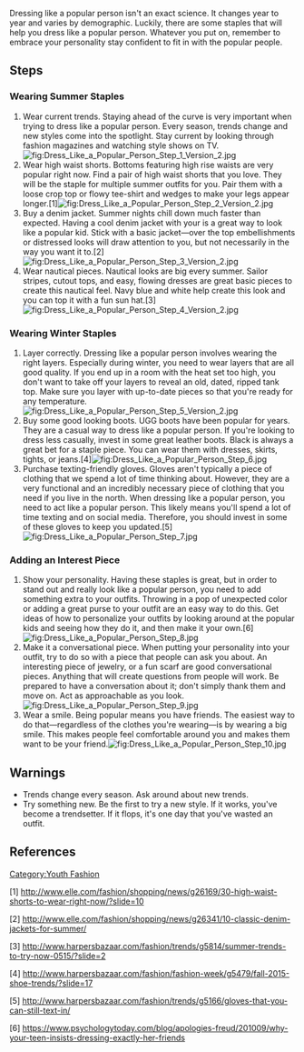Dressing like a popular person isn't an exact science. It changes year
to year and varies by demographic. Luckily, there are some staples that
will help you dress like a popular person. Whatever you put on, remember
to embrace your personality stay confident to fit in with the popular
people.

## Steps

### Wearing Summer Staples

1.  Wear current trends. Staying ahead of the curve is very important
    when trying to dress like a popular person. Every season, trends
    change and new styles come into the spotlight. Stay current by
    looking through fashion magazines and watching style shows on
    TV.![](Dress_Like_a_Popular_Person_Step_1_Version_2.jpg "fig:Dress_Like_a_Popular_Person_Step_1_Version_2.jpg")
2.  Wear high waist shorts. Bottoms featuring high rise waists are very
    popular right now. Find a pair of high waist shorts that you love.
    They will be the staple for multiple summer outfits for you. Pair
    them with a loose crop top or flowy tee-shirt and wedges to make
    your legs appear
    longer.[1]![](Dress_Like_a_Popular_Person_Step_2_Version_2.jpg "fig:Dress_Like_a_Popular_Person_Step_2_Version_2.jpg")
3.  Buy a denim jacket. Summer nights chill down much faster than
    expected. Having a cool denim jacket with your is a great way to
    look like a popular kid. Stick with a basic jacket—over the top
    embellishments or distressed looks will draw attention to you, but
    not necessarily in the way you want it
    to.[2]![](Dress_Like_a_Popular_Person_Step_3_Version_2.jpg "fig:Dress_Like_a_Popular_Person_Step_3_Version_2.jpg")
4.  Wear nautical pieces. Nautical looks are big every summer. Sailor
    stripes, cutout tops, and easy, flowing dresses are great basic
    pieces to create this nautical feel. Navy blue and white help create
    this look and you can top it with a fun sun
    hat.[3]![](Dress_Like_a_Popular_Person_Step_4_Version_2.jpg "fig:Dress_Like_a_Popular_Person_Step_4_Version_2.jpg")

### Wearing Winter Staples

1.  Layer correctly. Dressing like a popular person involves wearing the
    right layers. Especially during winter, you need to wear layers that
    are all good quality. If you end up in a room with the heat set too
    high, you don't want to take off your layers to reveal an old,
    dated, ripped tank top. Make sure you layer with up-to-date pieces
    so that you're ready for any
    temperature.![](Dress_Like_a_Popular_Person_Step_5_Version_2.jpg "fig:Dress_Like_a_Popular_Person_Step_5_Version_2.jpg")
2.  Buy some good looking boots. UGG boots have been popular for years.
    They are a casual way to dress like a popular person. If you're
    looking to dress less casually, invest in some great leather boots.
    Black is always a great bet for a staple piece. You can wear them
    with dresses, skirts, tights, or
    jeans.[4]![](Dress_Like_a_Popular_Person_Step_6.jpg "fig:Dress_Like_a_Popular_Person_Step_6.jpg")
3.  Purchase texting-friendly gloves. Gloves aren't typically a piece of
    clothing that we spend a lot of time thinking about. However, they
    are a very functional and an incredibly necessary piece of clothing
    that you need if you live in the north. When dressing like a popular
    person, you need to act like a popular person. This likely means
    you'll spend a lot of time texting and on social media. Therefore,
    you should invest in some of these gloves to keep you
    updated.[5]![](Dress_Like_a_Popular_Person_Step_7.jpg "fig:Dress_Like_a_Popular_Person_Step_7.jpg")

### Adding an Interest Piece

1.  Show your personality. Having these staples is great, but in order
    to stand out and really look like a popular person, you need to add
    something extra to your outfits. Throwing in a pop of unexpected
    color or adding a great purse to your outfit are an easy way to do
    this. Get ideas of how to personalize your outfits by looking around
    at the popular kids and seeing how they do it, and then make it your
    own.[6]![](Dress_Like_a_Popular_Person_Step_8.jpg "fig:Dress_Like_a_Popular_Person_Step_8.jpg")
2.  Make it a conversational piece. When putting your personality into
    your outfit, try to do so with a piece that people can ask you
    about. An interesting piece of jewelry, or a fun scarf are good
    conversational pieces. Anything that will create questions from
    people will work. Be prepared to have a conversation about it; don't
    simply thank them and move on. Act as approachable as you
    look.![](Dress_Like_a_Popular_Person_Step_9.jpg "fig:Dress_Like_a_Popular_Person_Step_9.jpg")
3.  Wear a smile. Being popular means you have friends. The easiest way
    to do that—regardless of the clothes you're wearing—is by wearing a
    big smile. This makes people feel comfortable around you and makes
    them want to be your
    friend.![](Dress_Like_a_Popular_Person_Step_10.jpg "fig:Dress_Like_a_Popular_Person_Step_10.jpg")

## Warnings

-   Trends change every season. Ask around about new trends.
-   Try something new. Be the first to try a new style. If it works,
    you've become a trendsetter. If it flops, it's one day that you've
    wasted an outfit.

## References

[Category:Youth Fashion](Category:Youth_Fashion "wikilink")

[1] <http://www.elle.com/fashion/shopping/news/g26169/30-high-waist-shorts-to-wear-right-now/?slide=10>

[2] <http://www.elle.com/fashion/shopping/news/g26341/10-classic-denim-jackets-for-summer/>

[3] <http://www.harpersbazaar.com/fashion/trends/g5814/summer-trends-to-try-now-0515/?slide=2>

[4] <http://www.harpersbazaar.com/fashion/fashion-week/g5479/fall-2015-shoe-trends/?slide=17>

[5] <http://www.harpersbazaar.com/fashion/trends/g5166/gloves-that-you-can-still-text-in/>

[6] <https://www.psychologytoday.com/blog/apologies-freud/201009/why-your-teen-insists-dressing-exactly-her-friends>